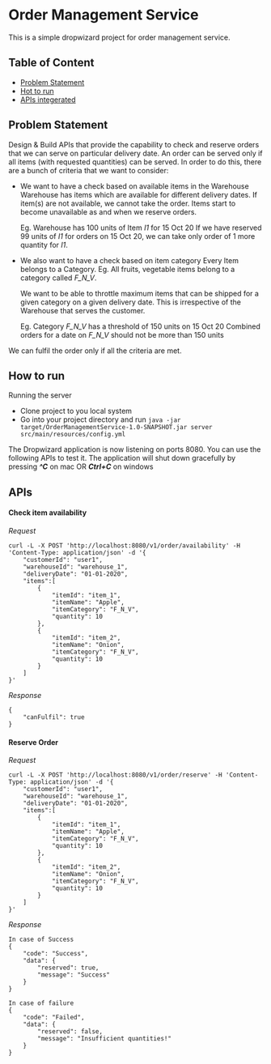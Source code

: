 # Order Management Service

This is a simple dropwizard project for order management service.

## Table of Content
- [Problem Statement](#problem-statement)
- [Hot to run](#how-to-run)
- [APIs integerated](#apis)

## Problem Statement

Design & Build APIs that provide the capability to check and reserve orders that we can serve on particular delivery date.
An order can be served only if all items (with requested quantities) can be served. In order to do this, there are a bunch of criteria that we want to consider:
-  We want to have a check based on available items in the Warehouse
    Warehouse has items which are available for different delivery dates.
    If item(s) are not available, we cannot take the order. Items start to become unavailable as and when we reserve orders.
    
    Eg. Warehouse has 100 units of Item *I1* for 15 Oct 20
    If we have reserved 99 units of *I1* for orders on 15 Oct 20, we can take only order of 1 more quantity for *I1*.
    
-  We also want to have a check based on item category
    Every Item belongs to a Category.
    Eg. All fruits, vegetable items belong to a category called *F_N_V*.
    
    We want to be able to throttle maximum items that can be shipped for a given category on a given delivery date.
    This is irrespective of the Warehouse that serves the customer.
    
    Eg. Category *F_N_V* has a threshold of 150 units on 15 Oct 20
    Combined orders for a date on *F_N_V* should not be more than 150 units
    
We can fulfil the order only if all the criteria are met.

## How to run
Running the server
- Clone project to you local system
- Go into your project directory and run ```java -jar target/OrderManagementService-1.0-SNAPSHOT.jar server src/main/resources/config.yml```

The Dropwizard application is now listening on ports 8080. You can use the following APIs to test it.
The application will shut down gracefully by pressing ***^C*** on mac OR ***Ctrl+C*** on windows

## APIs
#### Check item availability
  *Request*
  ```
  curl -L -X POST 'http://localhost:8080/v1/order/availability' -H 'Content-Type: application/json' -d '{
      "customerId": "user1",
      "warehouseId": "warehouse_1",
      "deliveryDate": "01-01-2020",
      "items":[
          {
              "itemId": "item_1",
              "itemName": "Apple",
              "itemCategory": "F_N_V",
              "quantity": 10
          },
          {
              "itemId": "item_2",
              "itemName": "Onion",
              "itemCategory": "F_N_V",
              "quantity": 10
          }
      ]
  }'
  ```
  *Response*
  ```
  {
      "canFulfil": true
  }
  ```

#### Reserve Order
  *Request*
  ```
  curl -L -X POST 'http://localhost:8080/v1/order/reserve' -H 'Content-Type: application/json' -d '{
      "customerId": "user1",
      "warehouseId": "warehouse_1",
      "deliveryDate": "01-01-2020",
      "items":[
          {
              "itemId": "item_1",
              "itemName": "Apple",
              "itemCategory": "F_N_V",
              "quantity": 10
          },
          {
              "itemId": "item_2",
              "itemName": "Onion",
              "itemCategory": "F_N_V",
              "quantity": 10
          }
      ]
  }'
  ```
  *Response*
  ```
  In case of Success
  {
      "code": "Success",
      "data": {
          "reserved": true,
          "message": "Success"
      }
  }

  In case of failure
  {
      "code": "Failed",
      "data": {
          "reserved": false,
          "message": "Insufficient quantities!"
      }
  }
  ```
